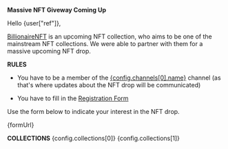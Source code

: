 **Massive NFT Giveway Coming Up**

Hello {user["ref"]},

[BillionaireNFT]({config.collections[0]}) is an upcoming NFT collection, who aims to be one of the mainstream NFT collections. We were able to partner with them for a massive upcoming NFT drop.


**RULES**

- You have to be a member of the [{config.channels[0].name}]({config.channels[0].url}) channel (as that's where updates about the NFT drop will be communicated)

- You have to fill in the [Registration Form]({formUrl})

Use the form below to indicate your interest in the NFT drop.

{formUrl}


**COLLECTIONS**
{config.collections[0]}
{config.collections[1]}

